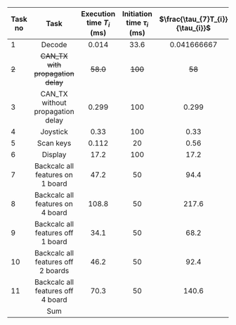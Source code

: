 |Task no|Task|Execution time $T_{i}$ (ms)|Initiation time $\tau_{i}$ (ms)|$\frac{\tau_{7}T_{i}}{\tau_{i}}$|$\frac{T_{i}}{\tau_{i}}$|
| -------- | :--------: | :-------: | :--------: | :--------: | :--------: |
|1|Decode|0.014|33.6|0.041666667|0.04%|
|~~2~~|~~CAN_TX with propagation delay~~|~~58.0~~|~~100~~|~~58~~|~~58.00%~~|
|3|CAN_TX without propagation delay|0.299|100|0.299|29.9%|
|4|Joystick|0.33|100|0.33|0.33%|
|5|Scan keys|0.112|20|0.56|0.56%|
|6|Display|17.2|100|17.2|17.2%|
|7|Backcalc all features on 1 board|47.2|50|94.4|94.4%|
|8|Backcalc all features on 4 board|108.8|50|217.6|217.6%|
|9|Backcalc all features off 1 board|34.1|50|68.2|68.2%|
|10|Backcalc all features off 2 boards|46.2|50|92.4|92.4%|
|11|Backcalc all features off 4 board|70.3|50|140.6|140.6%|
| |Sum| | | ||














